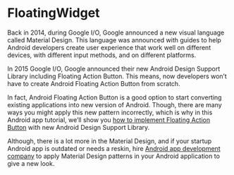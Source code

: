 # FloatingWidget

Back in 2014, during Google I/O, Google announced a new visual language called Material Design. This language was announced with guides to help Android developers create user experience that work well on different devices, with different input methods, and on different platforms.

In 2015 Google I/O, Google announced their new Android Design Support Library including Floating Action Button. This means, now developers won’t have to create Android Floating Action Button from scratch.

In fact, Android Floating Action Button is a good option to start converting existing applications into new version of Android. Though, there are many ways you might apply this new pattern incorrectly, which is why in this Android app tutorial, we’ll show you [how to implement Floating Action Button](https://www.spaceotechnologies.com/create-floating-action-button-android-example/) with new Android Design Support Library.

Although, there is a lot more in the Material Design, and if your startup Android app is outdated or needs a reskin, hire [Android app development company](https://www.spaceotechnologies.com/android-app-development/) to apply Material Design patterns in your Android application to give a new look.
